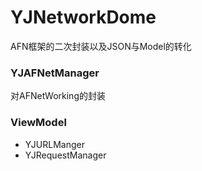 # YJNetworkDome
AFN框架的二次封装以及JSON与Model的转化  
### YJAFNetManager
对AFNetWorking的封装 
### ViewModel
* YJURLManger
* YJRequestManager